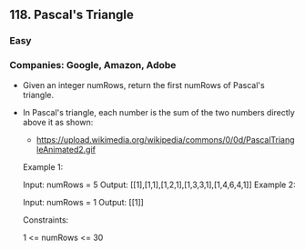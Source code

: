 ## 118. Pascal's Triangle
### Easy

### Companies: Google, Amazon, Adobe


 - Given an integer numRows, return the first numRows of Pascal's triangle.

 - In Pascal's triangle, each number is the sum of the two numbers directly above it as shown:
    - https://upload.wikimedia.org/wikipedia/commons/0/0d/PascalTriangleAnimated2.gif
 
    Example 1:

    Input: numRows = 5
    Output: [[1],[1,1],[1,2,1],[1,3,3,1],[1,4,6,4,1]]
    Example 2:

    Input: numRows = 1
    Output: [[1]]
    

    Constraints:

    1 <= numRows <= 30